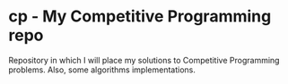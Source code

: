 # cp - My Competitive Programming repo
Repository in which I will place my solutions to Competitive Programming problems. Also, some algorithms implementations.
